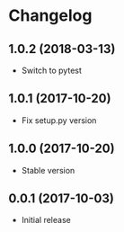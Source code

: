 # Changelog

## 1.0.2 (2018-03-13)

- Switch to pytest

## 1.0.1 (2017-10-20)

- Fix setup.py version

## 1.0.0 (2017-10-20)

- Stable version

## 0.0.1 (2017-10-03)

- Initial release
